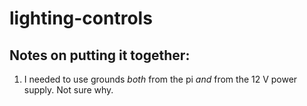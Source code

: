 # lighting-controls

## Notes on putting it together:

1. I needed to use grounds _both_ from the pi _and_ from the 12 V power supply. Not sure why.
